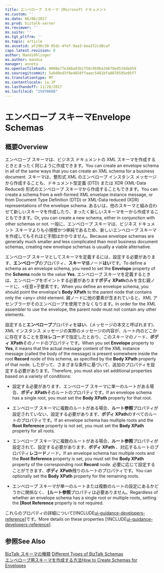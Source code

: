 ```yaml
---
title: エンベロープ スキーマ |Microsoft ドキュメント
ms.custom: ''
ms.date: 06/08/2017
ms.prod: biztalk-server
ms.reviewer: ''
ms.suite: ''
ms.tgt_pltfrm: ''
ms.topic: article
ms.assetid: af296c30-95dc-4fef-9aa3-bea2f2cd8caf
caps.latest.revision: 8
author: MandiOhlinger
ms.author: mandia
manager: anneta
ms.openlocfilehash: 9008e77e388a93b1750c9b9ba34679ed519db459
ms.sourcegitcommit: 5abd0ed3f9e4858ffaaec5481bfa8878595e95f7
ms.translationtype: MT
ms.contentlocale: ja-JP
ms.lasthandoff: 11/28/2017
ms.locfileid: "25970608"
---
```

# <a name="envelope-schemas"></a><span data-ttu-id="ea749-102">エンベロープ スキーマ</span><span class="sxs-lookup"><span data-stu-id="ea749-102">Envelope Schemas</span></span>

## <a name="overview"></a><span data-ttu-id="ea749-103">概要</span><span class="sxs-lookup"><span data-stu-id="ea749-103">Overview</span></span>
<span data-ttu-id="ea749-104">エンベロープ スキーマは、ビジネス ドキュメントの XML スキーマを作成するときとまったく同じように作成できます。</span><span class="sxs-lookup"><span data-stu-id="ea749-104">You can create an envelope schema in all of the same ways that you can create an XML schema for a business document.</span></span> <span data-ttu-id="ea749-105">スキーマは、整形式 XML のエンベロープ インスタンス メッセージから作成することも、ドキュメント型定義 (DTD) または XDR (XML-Data Reduced) 形式のエンベロープ スキーマから作成することもできます。</span><span class="sxs-lookup"><span data-stu-id="ea749-105">You can create a schema from a well-formed XML envelope instance message, or from Document Type Definition (DTD) or XML-Data reduced (XDR) representations of the envelope schema.</span></span> <span data-ttu-id="ea749-106">あるいは、他のスキーマと組み合わせて新しいスキーマを作成したり、まったく新しいスキーマを一から作成することもできます。</span><span class="sxs-lookup"><span data-stu-id="ea749-106">Or, you can create a new schema, either in conjunction with other schemas or not.</span></span> <span data-ttu-id="ea749-107">一般に、エンベロープ スキーマは、ビジネス ドキュメント スキーマよりも小規模かつ単純であるため、新しいエンベロープ スキーマを作成してもそれほど手間はかかりません。</span><span class="sxs-lookup"><span data-stu-id="ea749-107">Because envelope schemas are generally much smaller and less complicated than most business document schemas, creating new envelope schemas is usually a viable alternative.</span></span>  
  
 <span data-ttu-id="ea749-108">エンベロープ スキーマとしてスキーマを定義するには、設定する必要があります、**エンベロープ**のプロパティ、**スキーマ**値ノード**はい**です。</span><span class="sxs-lookup"><span data-stu-id="ea749-108">To define a schema as an envelope schema, you need to set the **Envelope** property of the **Schema** node to the value **Yes**.</span></span> <span data-ttu-id="ea749-109">エンベロープ スキーマを定義するときは、エンベロープをポイントする必要があります**ボディ XPath**のみを含む親ノードに、\<任意\>子要素です。</span><span class="sxs-lookup"><span data-stu-id="ea749-109">When you define an envelope schema, you should point the envelope's **Body XPath** to the parent node that contains only the \<any\> child element.</span></span> <span data-ttu-id="ea749-110">親ノードに他の要素が含まれていると、XML アセンブラーがそのエンベロープを使用できなくなります。</span><span class="sxs-lookup"><span data-stu-id="ea749-110">In order for the XML assembler to use the envelope, the parent node must not contain any other elements.</span></span>  
  
 <span data-ttu-id="ea749-111">設定すると**エンベロープ**プロパティを**はい**、(メッセージの本文と呼ばれます)、XML インスタンス メッセージの実際のメッセージの内容が、ルート内のどこかに存在することを意味**レコード**で指定したとおり、このスキーマのノード、**ボディ XPath**そのノードのプロパティです。</span><span class="sxs-lookup"><span data-stu-id="ea749-111">When you set **Envelope** property to **Yes**, it means that the actual message content of the XML instance message (called the body of the message) is present somewhere inside the root **Record** node of this schema, as specified by the **Body XPath** property of that node.</span></span> <span data-ttu-id="ea749-112">したがって、さまざまな条件に基づいて、追加のプロパティを設定する必要があります。</span><span class="sxs-lookup"><span data-stu-id="ea749-112">Therefore, you must also set additional properties based on a variety of conditions:</span></span>  
  
-   <span data-ttu-id="ea749-113">設定する必要があります、エンベロープ スキーマに単一のルートがある場合、**ボディ XPath**そのルートのプロパティです。</span><span class="sxs-lookup"><span data-stu-id="ea749-113">If an envelope schema has a single root, you must set the **Body XPath** property for that root.</span></span>  
  
-   <span data-ttu-id="ea749-114">エンベロープ スキーマに複数のルートがある場合、**ルート参照**プロパティが設定されていない、設定する必要があります、**ボディ XPath**のすべてのルートのプロパティです。</span><span class="sxs-lookup"><span data-stu-id="ea749-114">If an envelope schema has multiple roots and the **Root Reference** property is not set, you must set the **Body XPath** property for all roots.</span></span>  
  
-   <span data-ttu-id="ea749-115">エンベロープ スキーマに複数のルートがある場合、**ルート参照**プロパティが設定されて、設定する必要があります、**ボディ XPath** 、対応するルートのプロパティ**レコード**ノード。</span><span class="sxs-lookup"><span data-stu-id="ea749-115">If an envelope schema has multiple roots and the **Root Reference** property is set, you must set the **Body XPath** property of the corresponding root **Record** node.</span></span> <span data-ttu-id="ea749-116">必要に応じて設定することができます、**ボディ XPath**残りのルートのプロパティです。</span><span class="sxs-lookup"><span data-stu-id="ea749-116">You can optionally set the **Body XPath** property for the remaining roots.</span></span>  
  
-   <span data-ttu-id="ea749-117">エンベロープ スキーマが単一のルートまたは複数のルートの設定にあるかどうかに関係なく、 **[ルート参照**プロパティは必要ありません。</span><span class="sxs-lookup"><span data-stu-id="ea749-117">Regardless of whether an envelope schema has a single root or multiple roots, setting the **[Root Reference** property is not required.</span></span>  

<span data-ttu-id="ea749-118">これらのプロパティの詳細について[!INCLUDE[ui-guidance-developers-reference](../includes/ui-guidance-developers-reference.md)]です。</span><span class="sxs-lookup"><span data-stu-id="ea749-118">More details on these properties [!INCLUDE[ui-guidance-developers-reference](../includes/ui-guidance-developers-reference.md)].</span></span>
  
## <a name="see-also"></a><span data-ttu-id="ea749-119">参照</span><span class="sxs-lookup"><span data-stu-id="ea749-119">See Also</span></span>  
 <span data-ttu-id="ea749-120">[BizTalk スキーマの種類](../core/different-types-of-biztalk-schemas.md) </span><span class="sxs-lookup"><span data-stu-id="ea749-120">[Different Types of BizTalk Schemas](../core/different-types-of-biztalk-schemas.md) </span></span>  
 [<span data-ttu-id="ea749-121">エンベロープ用スキーマを作成する方法</span><span class="sxs-lookup"><span data-stu-id="ea749-121">How to Create Schemas for Envelopes</span></span>](../core/how-to-create-schemas-for-envelopes.md)
